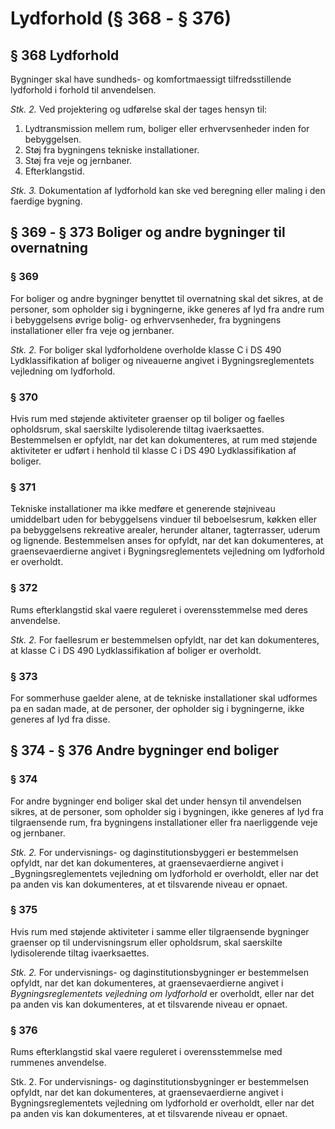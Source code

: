 # Lydforhold (§ 368 - § 376)

## § 368 Lydforhold

Bygninger skal have sundheds- og komfortmaessigt tilfredsstillende lydforhold
i forhold til anvendelsen.

_Stk. 2._ Ved projektering og udførelse skal der tages hensyn til:

  1. Lydtransmission mellem rum, boliger eller erhvervsenheder inden for bebyggelsen.
  2. Støj fra bygningens tekniske installationer.
  3. Støj fra veje og jernbaner.
  4. Efterklangstid.

_Stk. 3._ Dokumentation af lydforhold kan ske ved beregning eller maling i
den faerdige bygning.



## § 369 - § 373 Boliger og andre bygninger til overnatning

### § 369

For boliger og andre bygninger benyttet til overnatning skal det sikres, at de
personer, som opholder sig i bygningerne, ikke generes af lyd fra andre rum i
bebyggelsens øvrige bolig- og erhvervsenheder, fra bygningens installationer
eller fra veje og jernbaner.

_Stk. 2._ For boliger skal lydforholdene overholde klasse C i DS 490
Lydklassifikation af boliger og niveauerne angivet i Bygningsreglementets
vejledning om lydforhold.

### § 370

Hvis rum med støjende aktiviteter graenser op til boliger og faelles
opholdsrum, skal saerskilte lydisolerende tiltag ivaerksaettes. Bestemmelsen
er opfyldt, nar det kan dokumenteres, at rum med støjende aktiviteter er
udført i henhold til klasse C i DS 490 Lydklassifikation af boliger.

### § 371

Tekniske installationer ma ikke medføre et generende støjniveau umiddelbart
uden for bebyggelsens vinduer til beboelsesrum, køkken eller pa bebyggelsens
rekreative arealer, herunder altaner, tagterrasser, uderum og lignende.
Bestemmelsen anses for opfyldt, nar det kan dokumenteres, at graensevaerdierne
angivet i Bygningsreglementets vejledning om lydforhold er overholdt.

### § 372

Rums efterklangstid skal vaere reguleret i overensstemmelse med deres
anvendelse.

_Stk. 2._ For faellesrum er bestemmelsen opfyldt, nar det kan
dokumenteres, at klasse C i DS 490 Lydklassifikation af boliger er
overholdt.



### § 373

For sommerhuse gaelder alene, at de tekniske installationer skal udformes pa
en sadan made, at de personer, der opholder sig i bygningerne, ikke generes af
lyd fra disse.

## § 374 - § 376 Andre bygninger end boliger

### § 374

For andre bygninger end boliger skal det under hensyn til anvendelsen sikres,
at de  personer, som opholder sig i bygningen, ikke generes af lyd fra
tilgraensende rum, fra bygningens installationer eller fra naerliggende veje
og jernbaner.

_Stk. 2._ For undervisnings- og daginstitutionsbyggeri er bestemmelsen
opfyldt, nar det kan dokumenteres, at graensevaerdierne angivet i
_Bygningsreglementets vejledning om lydforhold er overholdt, eller nar det
pa anden vis kan dokumenteres, at et tilsvarende niveau er opnaet.

### § 375

Hvis rum med støjende aktiviteter i samme eller tilgraensende bygninger
graenser op til undervisningsrum eller opholdsrum, skal saerskilte
lydisolerende tiltag ivaerksaettes.

_Stk. 2._ For undervisnings- og daginstitutionsbygninger er bestemmelsen
opfyldt, nar det kan dokumenteres, at graensevaerdierne angivet i
_Bygningsreglementets vejledning om lydforhold_ er overholdt, eller nar det pa
anden vis kan dokumenteres, at et tilsvarende niveau er opnaet.

### § 376

Rums efterklangstid skal vaere reguleret i overensstemmelse med rummenes
anvendelse.

Stk. 2. For undervisnings- og daginstitutionsbygninger er bestemmelsen
opfyldt, nar det kan dokumenteres, at graensevaerdierne angivet i
Bygningsreglementets vejledning om lydforhold er overholdt, eller nar det pa
anden vis kan dokumenteres, at et tilsvarende niveau er opnaet.
